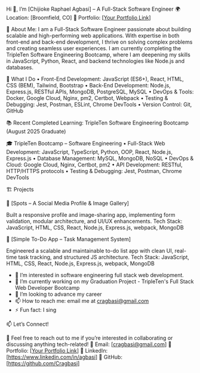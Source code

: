 Hi 👋, I’m [Chijioke Raphael Agbasi] – A Full-Stack Software Engineer
🌍 Location: [Broomfield, CO]
🔗 Portfolio: [[Your Portfolio Link](https://cragbasi.github.io/my_portfolio/)]

🚀 About Me: I am a Full-Stack Software Engineer passionate about building scalable and high-performing web applications. With expertise in both front-end and back-end development, I thrive on solving complex problems and creating seamless user experiences. I am currently completing the TripleTen Software Engineering Bootcamp, where I am deepening my skills in JavaScript, Python, React, and backend technologies like Node.js and databases.

🌟 What I Do
	•	Front-End Development: JavaScript (ES6+), React, HTML, CSS (BEM), Tailwind, Bootstrap
	•	Back-End Development: Node.js, Express.js, RESTful APIs, MongoDB, PostgreSQL, MySQL
	•	DevOps & Tools: Docker, Google Cloud, Nginx, pm2, Certbot, Webpack
	•	Testing & Debugging: Jest, Postman, ESLint, Chrome DevTools
	•	Version Control: Git, GitHub
 
 📚 Recent Completed Learning: TripleTen Software Engineering Bootcamp (August 2025 Graduate)

🎓 TripleTen Bootcamp – Software Engineering
	•	Full-Stack Web Development: JavaScript, TypeScript, Python, OOP, React, Node.js, Express.js
	•	Database Management: MySQL, MongoDB, NoSQL
	•	DevOps & Cloud: Google Cloud, Nginx, Certbot, pm2
	•	API Development: RESTful, HTTP/HTTPS protocols
	•	Testing & Debugging: Jest, Postman, Chrome DevTools

 🏗️ Projects

🔹 [Spots – A Social Media Profile & Image Gallery]

Built a responsive profile and image-sharing app, implementing form validation, modular architecture, and UI/UX enhancements.
Tech Stack: JavaScript, HTML, CSS, React, Node.js, Express.js, webpack, MongoDB

🔹 [Simple To-Do App – Task Management System]

Engineered a scalable and maintainable to-do list app with clean UI, real-time task tracking, and structured JS architecture.
Tech Stack: JavaScript, HTML, CSS, React, Node.js, Express.js, webpack, MongoDB

- 👀 I’m interested in software engineering full stack web development.
- 🌱 I’m currently working on my Graduation Project - TripleTen's Full Stack Web Developer Bootcamp
- 💞️ I’m looking to advance my career
- 📫 How to reach me: email me at cragbasi@gmail.com
- ⚡ Fun fact: I sing

📫 Let’s Connect!

💬 Feel free to reach out to me if you’re interested in collaborating or discussing anything tech-related!
📧 Email: [cragbasi@gmail.com]
🔗 Portfolio: [[Your Portfolio Link](https://www.linkedin.com/in/agbasi)]
💼 LinkedIn: [https://www.linkedin.com/in/agbasi]
🐙 GitHub: [https://github.com/Cragbasi]
<!---
Cragbasi/Cragbasi is a ✨ special ✨ repository because its `README.md` (this file) appears on your GitHub profile.
You can click the Preview link to take a look at your changes.
--->


<!---
Cragbasi/Cragbasi is a ✨ special ✨ repository because its `README.md` (this file) appears on your GitHub profile.
You can click the Preview link to take a look at your changes.
--->

